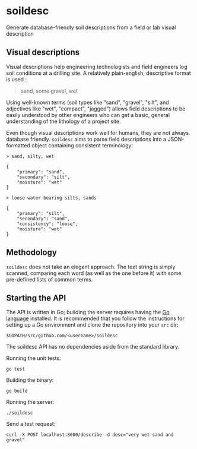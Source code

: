 # soildesc
Generate database-friendly soil descriptions from a field or lab visual description


## Visual descriptions
Visual descriptions help engineering technologists and field engineers log soil conditions at a drilling site. A relatively plain-english, descriptive format is used :
> sand, some gravel, wet

Using well-known terms (soil types like "sand", "gravel", "silt", and adjectives like "wet", "compact", "jagged") allows field descriptions
to be easily understood by other engineers who can get a basic, general understanding of the lithology of a project site. 

Even though visual descriptions work well for humans, they are not always database friendly. `soildesc` aims to parse field descriptions
into a JSON-formatted object containing consistent terminology:

```
> sand, silty, wet

{
    "primary": "sand",
    "secondary": "silt",
    "moisture": "wet"
}
```

```
> loose water bearing silts, sands

{
    "primary": "silt",
    "secondary": "sand",
    "consistency": "loose",
    "moisture": "wet"
}
```
## Methodology
`soildesc` does not take an elegant approach. The text string is simply scanned, comparing each word
(as well as the one before it) with some pre-defined lists of common terms.

## Starting the API
The API is written in Go; building the server requires having the [Go language](http://www.golang.org/) installed.
It is recommended that you follow the instructions for setting up a Go environment and clone
the repository into your `src` dir:
```
$GOPATH/src/github.com/<username>/soildesc
```
The soildesc API has no dependencies aside from the standard library.

Running the unit tests:
```
go test
```

Building the binary:
```
go build
```

Running the server:
```
./soildesc
```

Send a test request:
```
curl -X POST localhost:8000/describe -d desc="very wet sand and gravel"
```
